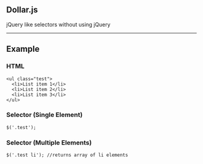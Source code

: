 ## Dollar.js
jQuery like selectors without using jQuery

---

## Example

### HTML
    <ul class="test">
      <li>List item 1</li>
      <li>List item 2</li>
      <li>List item 3</li>
    </ul>

### Selector (Single Element)
    $('.test');
    
### Selector (Multiple Elements)
    $('.test li'); //returns array of li elements
